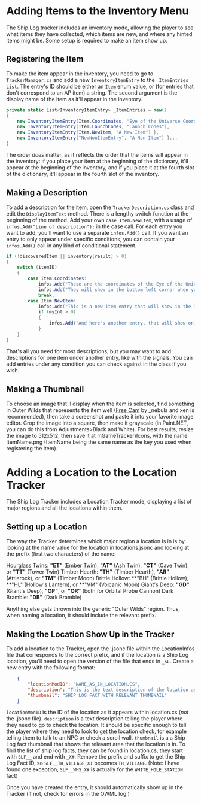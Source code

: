 # Adding Items to the Inventory Menu

The Ship Log tracker includes an inventory mode, allowing the player to see what items they have collected, which items are new, and where any hinted items might be. Some setup is required to make an item show up.

## Registering the Item

To make the item appear in the inventory, you need to go to `TrackerManager.cs` and add a new `InventoryItemEntry` to the `_ItemEntries` `List`.
The entry's ID should be either an `Item` enum value, or (for entries that don't correspond to an AP item) a string.
The second argument is the display name of the item as it'll appear in the inventory.

```cs
private static List<InventoryItemEntry> _ItemEntries = new()
{
    new InventoryItemEntry(Item.Coordinates, "Eye of the Universe Coordinates"),
    new InventoryItemEntry(Item.LaunchCodes, "Launch Codes"),
    new InventoryItemEntry(Item.NewItem, "A New Item") },
    new InventoryItemEntry("NewNonItemEntry", "A Non-Item") }...
}
```

The order *does* matter, as it reflects the order that the items will appear in the inventory:
if you place your item at the beginning of the dictionary, it'll appear at the beginning of the inventory,
and if you place it at the fourth slot of the dictionary, it'll appear in the fourth slot of the inventory.

## Making a Description

To add a description for the item, open the `TrackerDescription.cs` class and edit the `DisplayItemText` method.
There is a lengthy switch function at the beginning of the method.
Add your own `case Item.NewItem`, with a usage of `infos.Add("Line of description");` in the case call.
For each entry you want to add, you'll want to use a separate `infos.Add()` call.
If you want an entry to only appear under specific conditions,
you can contain your `infos.Add()` call in any kind of conditional statement.

```cs
if (!discoveredItem || inventory[result] > 0)
{
    switch (itemID)
    {
        case Item.Coordinates:
            infos.Add("These are the coordinates of the Eye of the Universe.");
            infos.Add("They will show in the bottom left corner when you're ready to input them.");
            break;
        case Item.NewItem:
            infos.Add("This is a new item entry that will show in the inventory.");
            if (myInt > 0)
            {
                infos.Add("And here's another entry, that will show on a new line, but only if myInt is greater than zero.");
            }
    }
}
```

That's all you need for most descriptions, but you may want to add descriptions for one item under another entry, like with the signals.
You can add entries under any condition you can check against in the class if you wish.

## Making a Thumbnail

To choose an image that'll display when the item is selected, find something in Outer Wilds that represents the item well
([Free Cam](https://outerwildsmods.com/mods/freecam/) by _nebula and xen is recommended),
then take a screenshot and paste it into your favorite image editor.
Crop the image into a square, then make it grayscale (in Paint.NET, you can do this from Adjustments>Black and White).
For best results, resize the image to 512x512, then save it at InGameTracker\Icons,
with the name ItemName.png (ItemName being the same name as the key you used when registering the item).

# Adding a Location to the Location Tracker

The Ship Log Tracker includes a Location Tracker mode, displaying a list of major regions and all the locations within them.

## Setting up a Location

The way the Tracker determines which major region a location is in is by looking at the name value for the location in locations.jsonc and looking at the prefix (first two characters) of the name:

Hourglass Twins: **"ET"** (Ember Twin), **"AT"** (Ash Twin), **"CT"** (Cave Twin), or **"TT"** (Tower Twin)
Timber Hearth: **"TH"** (Timber Hearth), **"AR"** (Attlerock), or **"TM"** (Timber Moon)
Brittle Hollow: **"BH" (Brittle Hollow), **"HL" (Hollow's Lantern), or **"VM" (Volcanic Moon)
Giant's Deep: **"GD"** (Giant's Deep), **"OP"**, or **"OR"** (both for Orbital Probe Cannon)
Dark Bramble: **"DB"** (Dark Bramble)

Anything else gets thrown into the generic "Outer Wilds" region. Thus, when naming a location, it should include the relevant prefix.

## Making the Location Show Up in the Tracker

To add a location to the Tracker, open the .jsonc file within the LocationInfos file that corresponds to the correct prefix, and if the location is a Ship Log location, you'll need to open the version of the file that ends in `_SL`. Create a new entry with the following format:

```json
    {
        "locationModID": "NAME_AS_IN_LOCATION.CS",
        "description": "This is the text description of the location as it will appear within the Tracker description field",
        "thumbnail": "SHIP_LOG_FACT_WITH_RELEVANT_THUMBNAIL"
    }
```

`locationModID` is the ID of the location as it appears within location.cs (*not* the .jsonc file).
`description` is a text description telling the player where they need to go to check the location. It should be specific enough to tell the player where they need to look to get the location check, for example telling them to talk to an NPC or check a scroll wall.
`thumbnail` is a a Ship Log fact thumbnail that shows the relevant area that the location is in. To find the list of ship log facts, they can be found in location.cs, they start with `SLF__` and end with `_X#`. Remove the prefix and suffix to get the Ship Log Fact ID, so `SLF__TH_VILLAGE_X1` becomes `TH_VILLAGE`.
(Note: I have found one exception, `SLF__WHS_X#` is actually for the `WHITE_HOLE_STATION` fact)

Once you have created the entry, it should automatically show up in the Tracker (if not, check for errors in the OWML log.)